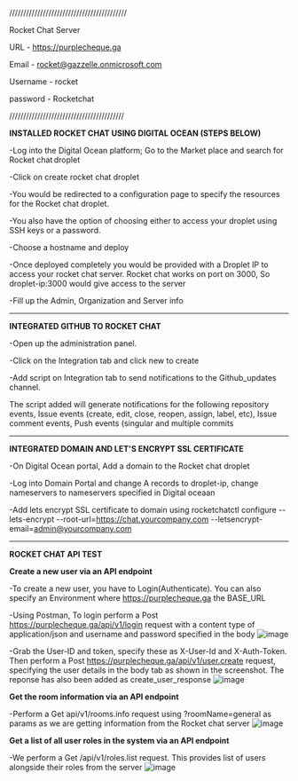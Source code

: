  //////////////////////////////////////////
  
  Rocket Chat Server
  
  URL - https://purplecheque.ga
  
  Email - rocket@gazzelle.onmicrosoft.com
  
  Username - rocket
  
  password - Rocketchat
  
  /////////////////////////////////////////
  

<b>INSTALLED ROCKET CHAT USING DIGITAL OCEAN (STEPS BELOW)</b>

-Log into the Digital Ocean platform; Go to the Market place and search for Rocket chat droplet

-Click on create rocket chat droplet  

-You would be redirected to a configuration page to specify the resources for the Rocket chat droplet. 

-You also have the option of choosing either to access your droplet using SSH keys or a password. 

-Choose a hostname and deploy

-Once deployed completely you would be provided with a Droplet IP to access your rocket chat server. Rocket chat works on port on 3000, So droplet-ip:3000 would give access to the server

-Fill up the Admin, Organization and Server info 

-------------------------------------------------------------------------------------------------------------

  <b>INTEGRATED GITHUB TO ROCKET CHAT</b>

-Open up the administration panel. 

-Click on the Integration tab and click new to create

-Add script on Integration tab to send notifications to the Github_updates channel. 

The script added will generate notifications for the following repository events, Issue events (create, edit, close, reopen, assign, label, etc), Issue comment events, Push events (singular and multiple commits

-------------------------------------------------------------------------------------------------------------

<b>INTEGRATED DOMAIN AND LET'S ENCRYPT SSL CERTIFICATE</b>
  
  -On Digital Ocean portal, Add a domain to the Rocket chat droplet
  
  -Log into Domain Portal and change A records to droplet-ip, change nameservers to nameservers specified in Digital oceaan
  
  -Add lets encrypt SSL certificate to domain using rocketchatctl configure --lets-encrypt --root-url=https://chat.yourcompany.com --letsencrypt-email=admin@yourcompany.com
  
  ------------------------------------------------------------------------------------------------------------
  
  <b>ROCKET CHAT API TEST</b>
  
  <b>Create a new user via an API endpoint</b>
  
  -To create a new user, you have to Login(Authenticate). You can also specify an Environment where https://purplecheque.ga the BASE_URL
  
  -Using Postman, To login perform a Post https://purplecheque.ga/api/v1/login request with a content type of application/json and username and password specified in the body
![image](https://user-images.githubusercontent.com/85682126/125151397-af958b00-e13d-11eb-8004-f41ac3303755.png)

  -Grab the User-ID and token, specify these as X-User-Id and X-Auth-Token. Then perform a Post https://purplecheque.ga/api/v1/user.create request, specifying the user details in the body tab as shown in the screenshot. The reponse has also been added as create_user_response
  ![image](https://user-images.githubusercontent.com/85682126/125151817-d4d7c880-e140-11eb-9251-24bb21c8c7a6.png)

  
   <b>Get the room information via an API endpoint</b>
  
  -Perform a Get api/v1/rooms.info request using ?roomName=general as params as we are getting information from the Rocket chat server
  ![image](https://user-images.githubusercontent.com/85682126/125151549-e3bd7b80-e13e-11eb-8c12-8fc9d064ce3a.png)

   <b>Get a list of all user roles in the system via an API endpoint</b>
  
  -We perform a Get /api/v1/roles.list request. This provides list of users alongside their roles from the server
  ![image](https://user-images.githubusercontent.com/85682126/125151453-1e72e400-e13e-11eb-9b65-c96f17140a2d.png)


